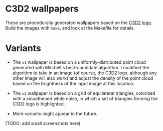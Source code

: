 # C3D2 wallpapers

These are procedurally generated wallpapers based on the [C3D2](https://c3d2.de) [logo](https://wiki.c3d2.de/Logo).
Build the images with `make`, and look at the Makefile for details.

# Variants

* The `v1` wallpaper is based on a uniformly-distributed point cloud generated with Mitchell's best-candidate algorithm. I modified the algorithm to take in an image (of course, the C3D2 logo, although any other image will also work) and adjust the density of the point cloud based on the brightness of the input image at this location.

* The `v2` wallpaper is based on a grid of equilateral triangles, colorized with a smoothened white noise, in which a set of triangles forming the C3D2 logo is highlighted.

* More variants might appear in the future.

(TODO: add small screenshots here)
